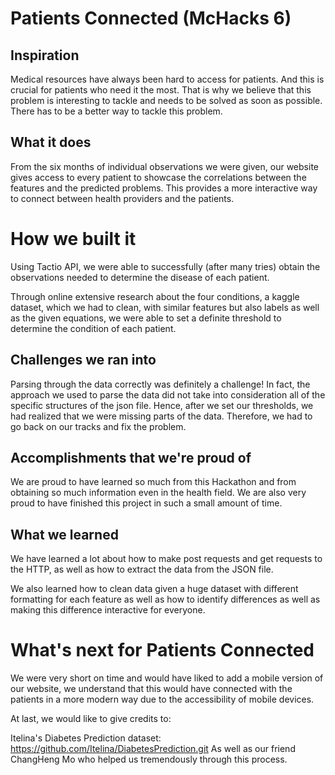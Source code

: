 # Patients Connected (McHacks 6)

<h2>Inspiration</h2>

<p>Medical resources have always been hard to access for patients. And this is crucial for patients who need it the most. That is why we believe that this problem is interesting to tackle and needs to be solved as soon as possible. There has to be a better way to tackle this problem.</p>

<h2>What it does</h2>

<p>From the six months of individual observations we were given, our website gives access to every patient to showcase the correlations between the features and the predicted problems. This provides a more interactive way to connect between health providers and the patients.</p>

<h1>How we built it</h1>

<p>Using Tactio API, we were able to successfully (after many tries) obtain the observations needed to determine the disease of each patient.</p>

<p>Through online extensive research about the four conditions, a kaggle dataset, which we had to clean, with similar features but also labels as well as the given equations, we were able to set a definite threshold to determine the condition of each patient. </p>

<h2>Challenges we ran into</h2>

<p>Parsing through the data correctly was definitely a challenge! In fact, the approach we used to parse the data did not take into consideration all of the specific structures of the json file. Hence, after we set our thresholds, we had realized that we were missing parts of the data. Therefore, we had to go back on our tracks and fix the problem.</p>

<h2>Accomplishments that we're proud of</h2>

<p>We are proud to have learned so much from this Hackathon and from obtaining so much information even in the health field. We are also very proud to have finished this project in such a small amount of time.</p>

<h2>What we learned</h2>

<p>We have learned a lot about how to make post requests and get requests to the HTTP, as well as how to extract the data from the JSON file. </p>

<p>We also learned how to clean data given a huge dataset with different formatting for each feature as well as how to identify differences as well as making this difference interactive for everyone.</p>

<h1>What's next for Patients Connected</h1>

<p>We were very short on time and would have liked to add a mobile version of our website, we understand that this would have connected with the patients in a more modern way due to the accessibility of mobile devices.</p>

<p>At last, we would like to give credits to:</p>

<p>Itelina's Diabetes Prediction dataset:
<a href="https://github.com/Itelina/DiabetesPrediction.git" rel="nofollow">https://github.com/Itelina/DiabetesPrediction.git</a>
As well as our friend ChangHeng Mo who helped us tremendously through this process.</p>

</div>
